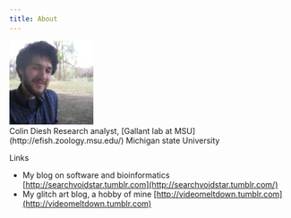 ```yaml
---
title: About
---
```

<img style="display: inline-block;" src="/static/me.jpg" height=150>
<span style="display:inline-block;">
Colin Diesh  
Research analyst, [Gallant lab at MSU](http://efish.zoology.msu.edu/)  
Michigan state University
</span>


Links

- My blog on software and bioinformatics [http://searchvoidstar.tumblr.com](http://searchvoidstar.tumblr.com/)
- My glitch art blog, a hobby of mine [http://videomeltdown.tumblr.com](http://videomeltdown.tumblr.com)
